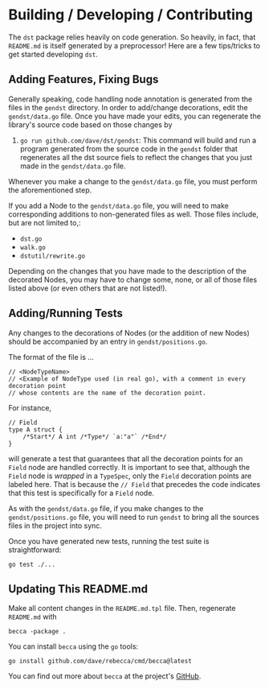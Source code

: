 # Building / Developing / Contributing

The `dst` package relies heavily on code generation. So heavily, in fact, that `README.md` is
itself generated by a preprocessor! Here are a few tips/tricks to get started developing `dst`.

## Adding Features, Fixing Bugs

Generally speaking, code handling node annotation is generated from the files in the `gendst` directory.
In order to add/change decorations, edit the `gendst/data.go` file. Once you have made your edits, you can
regenerate the library's source code based on those changes by

1. `go run github.com/dave/dst/gendst`: This command will build and run a program generated from the
   source code in the `gendst` folder that regenerates all the dst source fiels to reflect the changes
   that you just made in the `gendst/data.go` file.

Whenever you make a change to the `gendst/data.go` file, you must perform the aforementioned step.

If you add a Node to the `gendst/data.go` file, you will need to make corresponding additions to non-generated
files as well. Those files include, but are not limited to,:

- `dst.go`
- `walk.go`
- `dstutil/rewrite.go`

Depending on the changes that you have made to the description of the decorated Nodes, you may have to change some, none,
or all of those files listed above (or even others that are not listed!).

## Adding/Running Tests

Any changes to the decorations of Nodes (or the addition of new Nodes) should be accompanied
by an entry in `gendst/positions.go`.

The format of the file is ...

```
// <NodeTypeName>
// <Example of NodeType used (in real go), with a comment in every decoration point
// whose contents are the name of the decoration point.
```

For instance,

```
// Field
type A struct {
	/*Start*/ A int /*Type*/ `a:"a"` /*End*/
}
```

will generate a test that guarantees that all the decoration points for an `Field` node are handled correctly.
It is important to see that, although the `Field` node is *wrapped* in a `TypeSpec`, only the `Field` decoration
points are labeled here. That is because the `// Field` that precedes the code indicates that this test is specifically
for a `Field` node.

As with the `gendst/data.go` file, if you make changes to the `gendst/positions.go` file, you will need to run 
`gendst` to bring all the sources files in the project into sync.

Once you have generated new tests, running the test suite is straightforward:

```
go test ./...
```

## Updating This README.md

Make all content changes in the `README.md.tpl` file. Then, regenerate `README.md` with

```
becca -package .
```

You can install `becca` using the `go` tools:

```
go install github.com/dave/rebecca/cmd/becca@latest
```

You can find out more about `becca` at the project's [GitHub](https://github.com/dave/rebecca).
